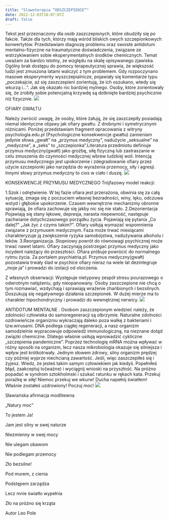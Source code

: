 ```yaml
---
title: "Slawoterapia “ODSZCZEPIENIE”"
date: 2022-12-03T18:07:07Z
draft: false
---
```


Tekst jest przeznaczony dla osób zaszczepionych, które obudziły się po fakcie. Także dla tych, którzy mają wśród bliskich owych szczepionkowych konwertytów. Przedstawiam diagnozę problemu oraz swoiste antidotum mentalno-fizyczne na traumatyczne doświadczenia, związane ze wstrzykiwaniem sobie eksperymentalnych środków chemicznych. Temat uważam za bardzo istotny, ze względu na skalę opisywanego zjawiska. Ogólny brak dostępu do pomocy terapeutycznej sprawia, że większość ludzi jest zmuszona latami walczyć z tym problemem. Gdy rozpoczynano masowe eksperymenty wyszczepialnicze, pojawiały się komentarze typu „poczekajcie, aż się zaszczepieni zorientują, że ich oszukano, wtedy się wkurzą i…”. Jak się okazało nic bardziej mylnego. Osoby, które zorientowały się, że zrobiły sobie potencjalną krzywdę są dotknięte bardziej psychicznie niż fizycznie.
![](https://cdn.pixabay.com/photo/2020/11/25/09/21/skull-5775054_960_720.jpg)

OFIARY GWAŁTU

Należy zwrócić uwagę, że osoby, które żałują, że się zaszczepiły posiadają niemal identyczne objawy jak ofiary gwałtu. Z drobnymi i symetrycznymi różnicami. Poniżej przedstawiam fragment opracowania z witryny psychologia.edu.pl (Psychologiczne konsekwencje gwałtu) zamieniam jedynie słowa „gwałt” na „przymus medyczny”, nadużycie „seksualne” na „medyczne”, a „seks” to „szczepionka”.Literatura przedmiotu definiuje przymus medyczny(gwałt) jako groźbę, siłę fizyczną lub zastraszanie w celu zmuszenia do czynności medycznej wbrew ludzkiej woli. Intencją przymusu medycznego jest upokorzenie i zdegradowanie ofiary przez użycie szczepionki jako narzędzia do wyrażenia przemocy, siły i agresji. Innymi słowy przymus medyczny to cios w ciało i duszę.
![](https://cdn.pixabay.com/photo/2021/12/12/18/24/booster-6865787_960_720.jpg)

KONSEKWENCJE PRZYMUSU MEDYCZNEGO Trójfazowy model reakcji:

1.Szok i odrętwienie. W tej fazie ofiara jest przerażona, obwinia się za całą sytuację, zmaga się z poczuciem własnej bezradności, winy, lęku, odczuwa wstyd i głębokie upokorzenie. Czasem wewnętrzne mechanizmy obronne sprawiają, że ofiara zachowuje się jakby nic się nie stało. 2.Dezorientacja Pojawiają się stany lękowe, depresja, narasta niepewność, następuje zachwianie dotychczasowego porządku życia. Pojawiają się pytania „Co dalej?” „Jak życ z czyms takim?”. Ofiary usiłują wymazać wspomnienia związane z przymusem medycznym. Faza może trwać miesiącami charakteryzuje ją zwiększenie ryzyka samobójstwa, nadużywania alkoholu i leków. 3.Reorganizacja. Stopniowy powrót do równowagi psychicznej może trwać nawet latami. Ofiary zaczynają postrzegać przymus medyczny jako incydent należący do przeszłości. Ofiara próbuje powrócić do normalnego rytmu życia. Za portalem psychiatria.pl. Przymus medyczny(gwałt) pozostawia trwały ślad w psychice ofiary nieraz na wiele lat dezintegruje „moje ja” i prowadzi do izolacji od otoczenia.

Z własnych obserwacji: Występuje nietypowy zespół stresu pourazowego o odwrotnym natężeniu, gdy nieopanowany. Osoby zaszczepione nie chcą o tym rozmawiać, wzdychają i sprawiają wrażenie zhańbionych i bezsilnych. Doszukują się negatywnego działania szczepionek. W dużej mierze ma to charakter hipochondryczny i prowadzi do wewnętrznej nerwicy.
![](https://cdn.pixabay.com/photo/2021/11/21/04/51/covid-6813158_960_720.jpg)

ANTIDOTUM MENTALNE . Osobom zaszczepionym wiedzieć należy, że zdolności człowieka do samoregeneracji są olbrzymie. Naturalne zdolności ozdrowieńcze organizmu wykraczają daleko poza walkę z bakteriami i tzw.wirusami. DNA podlega ciągłej regeneracji, a nasz organizm samodzielnie wypracowuje odpowiedź immunologiczną, na nieznane dotąd związki chemiczne. Dlatego właśnie usiłują wprowadzić cykliczne „szczepienia pandemiczne”. Poprzez technologię mRNA można wpływać w różny sposób na organizm, lecz nasza mikrobiologia okazuje się silniejsza i wpływ jest krótkotrwały. Jednym słowem zdrowy, silny organizm prędzej czy później wyprze niechcianą zawartość. Jeśli, więc zaszczepiłeś się i żyjesz. Wiedz, że jesteś takim samym człowiekiem jak kiedyś. Popełniłeś błąd, zaakceptuj to(ważne) i wyciągnij wnioski na przyszłość. Na próżno popadać w syndrom sztokholmski i szukać ratunku w rękach kata. Przekuj porażkę w siłę! Niemoc przekuj we wkurw! Ducha napełnij światłem! Właśnie zostałeś uzdrowiony! Poczuj moc!
![](https://cdn.pixabay.com/photo/2021/11/19/10/19/covid-6808678_960_720.jpg)

Sławiańska afirmacja modlitewna

„Natury moc”

To jestem Ja!

Jam jest silny w swej naturze

Niezmienny w swej mocy

Nie ulegam obawom

Nie podlegam przemocy

Zło bezsilne!

Pod murem, z cienia

Podstępem zarządza

Lecz mnie światło wypełnia

Zło na próżno się krząta

Autor Leo Pole


